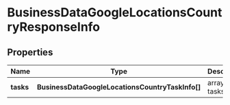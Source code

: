 # BusinessDataGoogleLocationsCountryResponseInfo

## Properties

| Name | Type | Description | Notes |
|------------ | ------------- | ------------- | -------------|
**tasks** | **BusinessDataGoogleLocationsCountryTaskInfo[]** | array of tasks |[optional]|